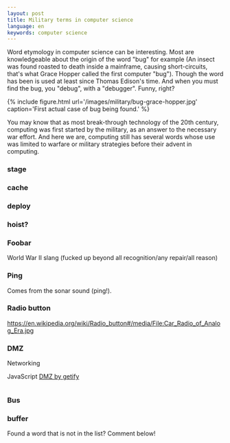 ```yaml
---
layout: post
title: Military terms in computer science
language: en
keywords: computer science
---
```

Word etymology in computer science can be interesting.
Most are knowledgeable about the origin of the word "bug" for example (An
insect was found roasted to death inside a mainframe, causing short-circuits,
that's what Grace Hopper called the first computer "bug"). Though the word
has been is used at least since Thomas Edison's time.
And when you must find the bug, you "debug", with a "debugger". Funny, right?

{% include figure.html
    url='/images/military/bug-grace-hopper.jpg'
    caption='First actual case of bug being found.'
%}

You may know that as most break-through technology of the 20th century, computing
was first started by the military, as an answer to the necessary war effort.
And here we are, computing still has several words whose use was limited to
warfare or military strategies before their advent in computing.


### stage

### cache

### deploy

### hoist?

### Foobar

World War II slang (fucked up beyond all recognition/any repair/all reason) 

### Ping

Comes from the sonar sound (ping!).

### Radio button

https://en.wikipedia.org/wiki/Radio_button#/media/File:Car_Radio_of_Analog_Era.jpg

### DMZ

Networking 

JavaScript [DMZ by getify](https://github.com/getify/You-Dont-Know-JS/blob/master/this%20%26%20object%20prototypes/ch2.md#safer-this)
```js
```

### Bus

### buffer


Found a word that is not in the list? Comment below!

